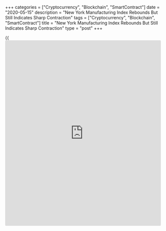 +++
categories = ["Cryptocurrency", "Blockchain", "SmartContract"]
date = "2020-05-15"
description = "New York Manufacturing Index Rebounds But Still Indicates Sharp Contraction"
tags = ["Cryptocurrency", "Blockchain", "SmartContract"]
title = "New York Manufacturing Index Rebounds But Still Indicates Sharp Contraction"
type = "post"
+++

{{<iframe id="large-banner" src="https://www.bounty.group/#slide=8.0" width="100%" height="600" scrolling="no" style="border: 0px solid rgb(216, 221, 230); border-radius: 3px;">}}

A report released by the New York Federal Reserve on Friday showed
regional manufacturing activity continued to deteriorate significantly
in the month of May, although the pace of contraction slowed
considerably from the previous month.

The New York Fed said its general [business][1] conditions index jumped
nearly thirty points to a negative 48.5 in May from a negative 78.2 in
April.

While a negative reading indicates a continued contraction in regional
manufacturing activity, the index came in well above economist estimates
for a reading of negative 63.5.

The bigger than expected rebound by the headline index came as new
orders and shipments continued to decline sharply, but not as steeply as
in April.

The new orders surged up to a negative 42.4 in May from a negative 66.3
in April, while the shipments index spiked to a negative 39.0 from a
negative 68.1.

The report also showed a substantial rebound by the number of employees
index, which soared nearly 50 points to a negative 6.1 in May from a
negative 55.3 in April.

On the inflation front, the prices received index inched up to a
negative 7.4 in May from a negative 8.4 in April, but the prices paid
index edged down to 4.1 from 5.8.

While current conditions remained extremely weak, the New York Fed said
firms grew more optimistic that conditions would be better six months
from now.

The index for future business conditions jumped to 29.1 in May from 7.0
in April, reflecting significant increases by the indexes for future new
orders and future shipments.

"Manufacturers are holding onto their hopes of a turnaround, but we
believe significant caution is warranted," said a note from economists
at Oxford Economics.

"The road to recovery will be long and uneven, with depressed demand,
supply chain disruptions and elevated uncertainty hindering the rebound
that we expect will gradually start to take shape in Q3 2020," they
added. "Solely lifting the lockdowns will not be enough to ensure a
rebound in manufacturing activity."

Next Thursday, the Philadelphia Federal Reserve is scheduled to release
its report on regional manufacturing activity in the month of May.

The Philly Fed Index is expected to climb to a negative 45.0 in May from
a negative 56.6 in April, with a negative reading indicating a
contraction in regional manufacturing activity.

For comments and feedback [contact](https://www.playgroundfx.com/contact/): editorial@rtt[news](https://www.letsplayfx.com/blog/forex-news-website/).com

[Economic News][2]

 **What parts of the world are seeing the best (and worst) economic
performances lately? Click[here][3] to check out our [Econ Scorecard][3]
and find out! See up-to-the-moment [ranking](https://www.playgroundfx.com/blog/crypto-exchange-ranking/)s for the best and worst
performers in [GDP][4], [unemployment rate][5], [inflation][6] and much
more.**

   1. www.rtt[news](https://www.letsplayfx.com/blog/forex-news-website/).com/Content/Business.aspx
   2. www.rtt[news](https://www.letsplayfx.com/blog/forex-news-website/).com/Content/EconomicNews.aspx
   3. www.rtt[news](https://www.letsplayfx.com/blog/forex-news-website/).com/economic-scorecard/world-rank/industrial-production/highest-performance.aspx
   4. www.rtt[news](https://www.letsplayfx.com/blog/forex-news-website/).com/economic-scorecard/world-rank/GDP/highest-performance.aspx
   5. www.rtt[news](https://www.letsplayfx.com/blog/forex-news-website/).com/economic-scorecard/world-rank/unemployment-rate/lowest-performance.aspx
   6. www.rtt[news](https://www.letsplayfx.com/blog/forex-news-website/).com/economic-scorecard/world-rank/CPI/highest-performance.aspx